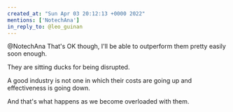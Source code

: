 ```yaml
---
created_at: "Sun Apr 03 20:12:13 +0000 2022"
mentions: ['NotechAna']
in_reply_to: @leo_guinan
---
```


@NotechAna That's OK though, I'll be able to outperform them pretty easily soon enough.

They are sitting ducks for being disrupted.

A good industry is not one in which their costs are going up and effectiveness is going down.

And that's what happens as we become overloaded with them.